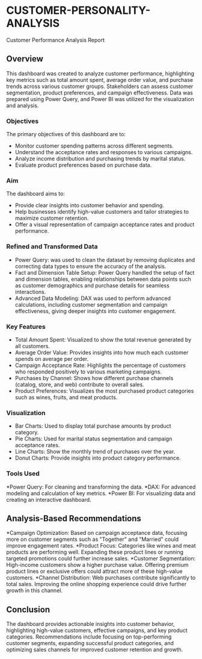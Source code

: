 # CUSTOMER-PERSONALITY-ANALYSIS
Customer Performance Analysis Report

## Overview
This dashboard was created to analyze customer performance, highlighting key metrics such as total amount spent, average order value, and purchase trends across various customer groups. Stakeholders can assess customer segmentation, product preferences, and campaign effectiveness. Data was prepared using Power Query, and Power BI was utilized for the visualization and analysis.

### Objectives
The primary objectives of this dashboard are to:

* Monitor customer spending patterns across different segments.
* Understand the acceptance rates and responses to various campaigns.
* Analyze income distribution and purchasing trends by marital status.
* Evaluate product preferences based on purchase data.
### Aim
The dashboard aims to:

* Provide clear insights into customer behavior and spending.
* Help businesses identify high-value customers and tailor strategies to maximize customer retention.
* Offer a visual representation of campaign acceptance rates and product performance.
### Refined and Transformed Data
* Power Query: was used to clean the dataset by removing duplicates and correcting data types to ensure the accuracy of the analysis.
* Fact and Dimension Table Setup: Power Query handled the setup of fact and dimension tables, enabling relationships between data points such as customer demographics and purchase details for seamless interactions.
* Advanced Data Modeling: DAX was used to perform advanced calculations, including customer segmentation and campaign effectiveness, giving deeper insights into customer engagement.
### Key Features
* Total Amount Spent: Visualized to show the total revenue generated by all customers.
* Average Order Value: Provides insights into how much each customer spends on average per order.
* Campaign Acceptance Rate: Highlights the percentage of customers who responded positively to various marketing campaigns.
* Purchases by Channel: Shows how different purchase channels (catalog, store, and web) contribute to overall sales.
* Product Preferences: Visualizes the most purchased product categories such as wines, fruits, and meat products.
### Visualization
* Bar Charts: Used to display total purchase amounts by product category.
* Pie Charts: Used for marital status segmentation and campaign acceptance rates.
* Line Charts: Show the monthly trend of purchases over the year.
* Donut Charts: Provide insights into product category performance.
### Tools Used
*Power Query: For cleaning and transforming the data.
*DAX: For advanced modeling and calculation of key metrics.
*Power BI: For visualizing data and creating an interactive dashboard.
## Analysis-Based Recommendations
*Campaign Optimization: Based on campaign acceptance data, focusing more on customer segments such as "Together" and "Married" could improve engagement rates.
*Product Focus: Categories like wines and meat products are performing well. Expanding these product lines or running targeted promotions could further increase sales.
*Customer Segmentation: High-income customers show a higher purchase value. Offering premium product lines or exclusive offers could attract more of these high-value customers.
*Channel Distribution: Web purchases contribute significantly to total sales. Improving the online shopping experience could drive further growth in this channel.
## Conclusion
The dashboard provides actionable insights into customer behavior, highlighting high-value customers, effective campaigns, and key product categories. Recommendations include focusing on top-performing customer segments, expanding successful product categories, and optimizing sales channels for improved customer retention and growth.

